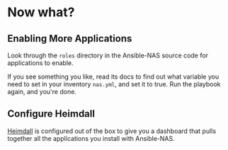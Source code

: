 # Now what?

## Enabling More Applications

Look through the `roles` directory in the Ansible-NAS source code for applications to enable.

If you see something you like, read its docs to find out what variable you need to set in your inventory `nas.yml`, and set it to true. Run the playbook again, and you're done.

## Configure Heimdall

[Heimdall](https://heimdall.site/) is configured out of the box to give you a dashboard that pulls together all the applications you install with Ansible-NAS.
